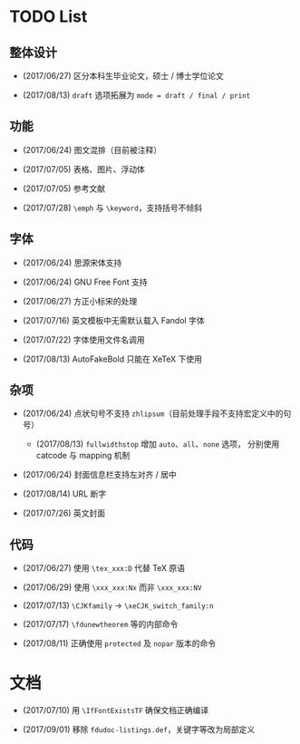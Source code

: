 # TODO List

## 整体设计
- (2017/06/27) 区分本科生毕业论文，硕士 / 博士学位论文

- (2017/08/13) `draft` 选项拓展为 `mode = draft / final / print`

## 功能
- (2017/06/24) 图文混排（目前被注释）

- (2017/07/05) 表格、图片、浮动体

- (2017/07/05) 参考文献

- (2017/07/28) `\emph` 与 `\keyword`，支持括号不倾斜

## 字体
- (2017/06/24) 思源宋体支持

- (2017/06/24) GNU Free Font 支持

- (2017/06/27) 方正小标宋的处理

- (2017/07/16) 英文模板中无需默认载入 Fandol 字体

- (2017/07/22) 字体使用文件名调用

- (2017/08/13) AutoFakeBold 只能在 XeTeX 下使用

## 杂项
- (2017/06/24) 点状句号不支持 `zhlipsum`（目前处理手段不支持宏定义中的句号）

  - (2017/08/13) `fullwidthstop` 增加 `auto`、`all`、`none` 选项，
    分别使用 catcode 与 mapping 机制

- (2017/06/24) 封面信息栏支持左对齐 / 居中

- (2017/08/14) URL 断字

- (2017/07/26) 英文封面

## 代码
- (2017/06/27) 使用 `\tex_xxx:D` 代替 TeX 原语

- (2017/06/29) 使用 `\xxx_xxx:Nx` 而非 `\xxx_xxx:NV`

- (2017/07/13) `\CJKfamily` -> `\xeCJK_switch_family:n`

- (2017/07/17) `\fdunewtheorem` 等的内部命令

- (2017/08/11) 正确使用 `protected` 及 `nopar` 版本的命令

# 文档
- (2017/07/10) 用 `\IfFontExistsTF` 确保文档正确编译

- (2017/09/01) 移除 `fdudoc-listings.def`，关键字等改为局部定义
